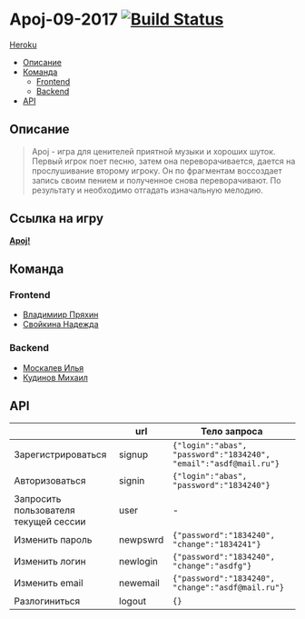 # Apoj-09-2017 [![Build Status](https://travis-ci.org/java-park-mail-ru/Apoj-09-2017.svg?branch=develop)](https://travis-ci.org/java-park-mail-ru/Apoj-09-2017)

[Heroku](https://apoj.herokuapp.com/)

* [Описание](#description)
* [Команда](#team)
  * [Frontend](#frontend)
  * [Backend](#backend)
* [API](#API)

<a name="description"></a>
## Описание
> Apoj - игра для ценителей приятной музыки и хороших шуток. Первый игрок поет песню, затем она переворачивается, дается на прослушивание второму игроку. Он по фрагментам воссоздает запись своим пением и полученное снова переворачивают. По результату и необходимо отгадать изначальную мелодию. 

## Ссылка на игру

[**Apoj!**](https://apoj.me)

<a name="team"></a>
## Команда
<a name="frontend"></a>
### Frontend
  * [Владимиир Пряхин](http://github.com/pryahin)
  * [Свойкина Надежда](http://github.com/couatl)
  
<a name="backend"></a>
### Backend
  * [Москалев Илья](http://github.com/ilyamoskalev)
  * [Кудинов Михаил](http://github.com/MikKud)
  
<a name="API"></a>
## API

|  | url | Тело запроса |
| ------ | ------ | ------ |
| Зарегистрироваться | signup | ```{"login":"abas", "password":"1834240", "email":"asdf@mail.ru"}```
| Авторизоваться | signin | ```{"login":"abas", "password":"1834240"}```
| Запросить пользователя текущей сессии | user | -
| Изменить пароль | newpswrd | ```{"password":"1834240", "change":"1834241"}```
| Изменить логин | newlogin | ```{"password":"1834240", "change":"asdfg"}```
| Изменить email | newemail | ```{"password":"1834240", "change":"asdf@mail.ru"}```
| Разлогиниться | logout | ```{}```

